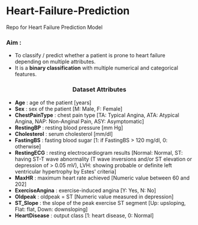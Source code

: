 # Heart-Failure-Prediction
Repo for Heart Failure Prediction Model



### Aim :
- To classify / predict whether a patient is prone to heart failure depending on multiple attributes.
- It is a **binary classification** with multiple numerical and categorical features.

### <center>Dataset Attributes</center>
    
- **Age** : age of the patient [years]
- **Sex** : sex of the patient [M: Male, F: Female]
- **ChestPainType** : chest pain type [TA: Typical Angina, ATA: Atypical Angina, NAP: Non-Anginal Pain, ASY: Asymptomatic]
- **RestingBP** : resting blood pressure [mm Hg]
- **Cholesterol** : serum cholesterol [mm/dl]
- **FastingBS** : fasting blood sugar [1: if FastingBS > 120 mg/dl, 0: otherwise]
- **RestingECG** : resting electrocardiogram results [Normal: Normal, ST: having ST-T wave abnormality (T wave inversions and/or ST elevation or depression of > 0.05 mV), LVH: showing probable or definite left ventricular hypertrophy by Estes' criteria]
- **MaxHR** : maximum heart rate achieved [Numeric value between 60 and 202]
- **ExerciseAngina** : exercise-induced angina [Y: Yes, N: No]
- **Oldpeak** : oldpeak = ST [Numeric value measured in depression]
- **ST_Slope** : the slope of the peak exercise ST segment [Up: upsloping, Flat: flat, Down: downsloping]
- **HeartDisease** : output class [1: heart disease, 0: Normal]
